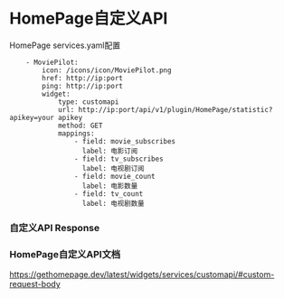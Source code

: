 # HomePage自定义API

HomePage services.yaml配置

```angular2html
    - MoviePilot:
        icon: /icons/icon/MoviePilot.png
        href: http://ip:port
        ping: http://ip:port
        widget:
            type: customapi
            url: http://ip:port/api/v1/plugin/HomePage/statistic?apikey=your apikey
            method: GET
            mappings:
                - field: movie_subscribes
                  label: 电影订阅
                - field: tv_subscribes
                  label: 电视剧订阅
                - field: movie_count
                  label: 电影数量
                - field: tv_count
                  label: 电视剧数量
```

### 自定义API Response




### HomePage自定义API文档
https://gethomepage.dev/latest/widgets/services/customapi/#custom-request-body